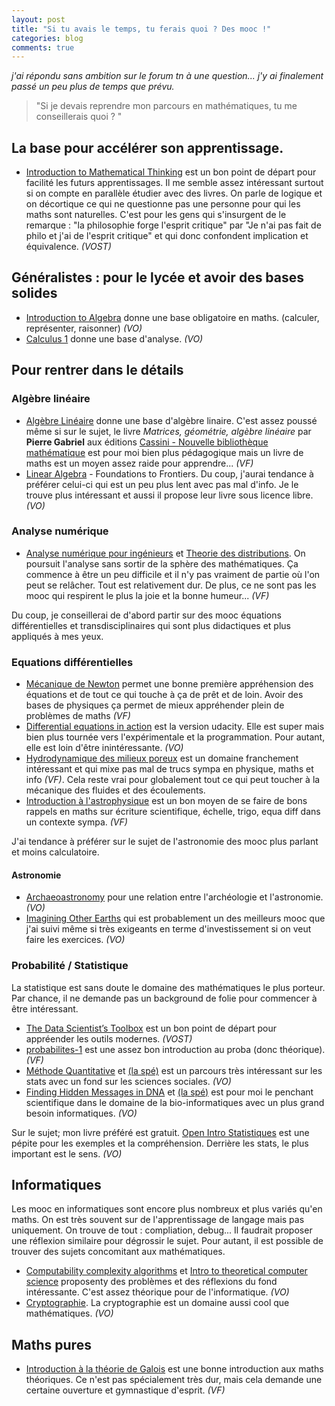 ```yaml
---
layout: post
title: "Si tu avais le temps, tu ferais quoi ? Des mooc !"
categories: blog
comments: true
---
```



*j'ai répondu sans ambition sur le forum tn à une question... j'y ai finalement passé un peu plus de temps que prévu.*

> "Si je devais reprendre mon parcours en mathématiques, tu me conseillerais quoi ? "


## La base pour accélérer son apprentissage.

- [Introduction to Mathematical Thinking](http://online.stanford.edu/courses/mathematical-thinking-winter-2014) est un bon point de départ pour facilité les futurs apprentissages. Il me semble assez intéressant surtout si on compte en parallèle étudier avec des livres. On parle de logique et on décortique ce qui ne questionne pas une personne pour qui les maths sont naturelles. C'est pour les gens qui s'insurgent de le remarque : "la philosophie forge l'esprit critique" par "Je n'ai pas fait de philo et j'ai de l'esprit critique" et qui donc confondent implication et équivalence. *(VOST)*

## Généralistes : pour le lycée et avoir des bases solides

- [Introduction to Algebra](https://www.edx.org/course/introduction-algebra-schoolyourself-algebrax-1#!) donne une base obligatoire en maths. (calculer, représenter, raisonner) *(VO)*
- [Calculus 1](https://fr.coursera.org/learn/calculus1) donne une base d'analyse. *(VO)*


## Pour rentrer dans le détails

### Algèbre linéaire

- [Algèbre Linéaire](https://www.edx.org/course/algebre-lineaire-partie-1-epflx-algebrex-0#!) donne une base d'algèbre linaire. C'est assez poussé même si sur le sujet, le livre *Matrices, géométrie, algèbre linéaire* par **Pierre Gabriel** aux éditions [Cassini - Nouvelle bibliothèque mathématique](http://www.cassini.fr/#nbm) est pour moi bien plus pédagogique mais un livre de maths est un moyen assez raide pour apprendre... *(VF)*
- [Linear Algebra](https://www.edx.org/course/linear-algebra-foundations-frontiers-utaustinx-ut-5-04x#!) - Foundations to Frontiers. Du coup, j'aurai tendance à préférer celui-ci qui est un peu plus lent avec pas mal d'info. Je le trouve plus intéressant et aussi il propose leur livre sous licence libre. *(VO)*

### Analyse numérique

- [Analyse numérique pour ingénieurs](https://fr.coursera.org/learn/analyse-numerique) et [Theorie des distributions](https://fr.coursera.org/learn/theorie-des-distributions). On poursuit l'analyse sans sortir de la sphère des mathématiques. Ça commence à être un peu difficile et il n'y pas vraiment de partie où l'on peut se relâcher. Tout est relativement dur. De plus, ce ne sont pas les mooc qui respirent le plus la joie et la bonne humeur... *(VF)* 

Du coup, je conseillerai de d'abord partir sur des mooc équations différentielles et transdisciplinaires qui sont plus didactiques et plus appliqués à mes yeux. 

### Equations différentielles

- [Mécanique de Newton](https://fr.coursera.org/learn/mecanique-newton) permet une bonne première appréhension des équations et de tout ce qui touche à ça de prêt et de loin. Avoir des bases de physiques ça permet de mieux appréhender plein de problèmes de maths *(VF)*
- [Differential equations in action](https://www.udacity.com/course/differential-equations-in-action--cs222) est la version udacity. Elle est super mais bien plus tournée vers l'expérimentale et la programmation. Pour autant, elle est loin d'être inintéressante. *(VO)*
- [Hydrodynamique des milieux poreux](https://www.edx.org/course/leau-et-les-sols-hydrodynamique-des-louvainx-louv18x) est un domaine franchement intéressant et qui mixe pas mal de trucs sympa en physique, maths et info *(VF)*. Cela reste vrai pour globalement tout ce qui peut toucher à la mécanique des fluides et des écoulements.
- [Introduction à l'astrophysique](https://www.edx.org/course/introduction-lastrophysique-introduction-epflx-phys-209x-1) est un bon moyen de se faire de bons rappels en maths sur écriture scientifique, échelle, trigo, equa diff dans un contexte sympa. *(VF)* 

J'ai tendance à préférer sur le sujet de l'astronomie des mooc plus parlant et moins calculatoire.

#### Astronomie

- [Archaeoastronomy](https://www.pok.polimi.it/courses/course-v1:Polimi+ArchAstr101+2016_M10/about) pour une relation entre l'archéologie et l'astronomie. *(VO)*
- [Imagining Other Earths](https://www.coursera.org/learn/life-on-other-planets) qui est probablement un des meilleurs mooc que j'ai suivi même si très exigeants en terme d'investissement si on veut faire les exercices. *(VO)*

### Probabilité / Statistique

La statistique est sans doute le domaine des mathématiques le plus porteur. Par chance, il ne demande pas un background de folie pour commencer à être intéressant. 

- [The Data Scientist’s Toolbox](https://fr.coursera.org/learn/data-scientists-tools) est un bon point de départ pour appréender les outils modernes. *(VOST)*
- [probabilites-1](https://www.coursera.org/learn/probabilites-1) est une assez bon introduction au proba (donc théorique). *(VF)*
- [Méthode Quantitative](https://www.coursera.org/learn/quantitative-methods) et [(la spé)](https://fr.coursera.org/specializations/social-science) est un parcours très intéressant sur les stats avec un fond sur les sciences sociales. *(VO)*
- [Finding Hidden Messages in DNA](https://www.coursera.org/learn/dna-analysis?) et [(la spé)](https://www.coursera.org/specializations/bioinformatics) est pour moi le penchant scientifique dans le domaine de la bio-informatiques avec un plus grand besoin informatiques. *(VO)*

Sur le sujet; mon livre préféré est gratuit. [Open Intro Statistiques](https://www.openintro.org/stat/textbook.php?stat_book=os) est une pépite pour les exemples et la compréhension. Derrière les stats, le plus important est le sens. *(VO)*

## Informatiques

Les mooc en informatiques sont encore plus nombreux et plus variés qu'en maths. On est très souvent sur de l'apprentissage de langage mais pas uniquement. On trouve de tout : compliation, debug... Il faudrait proposer une réflexion similaire pour dégrossir le sujet. Pour autant, il est possible de trouver des sujets concomitant aux mathématiques. 

- [Computability complexity algorithms](https://www.udacity.com/course/computability-complexity-algorithms--ud061) et [Intro to theoretical computer science](https://www.udacity.com/course/intro-to-theoretical-computer-science--cs313) proposenty des problèmes et des réflexions du fond intéressante. C'est assez théorique pour de l'informatique. *(VO)*
- [Cryptographie](https://www.udacity.com/course/applied-cryptography--cs387). La cryptographie est un domaine aussi cool que mathématiques. *(VO)* 

## Maths pures

- [Introduction à la théorie de Galois](https://fr.coursera.org/learn/theorie-de-galois) est une bonne introduction aux maths théoriques. Ce n'est pas spécialement très dur, mais cela demande une certaine ouverture et gymnastique d'esprit. *(VF)*
